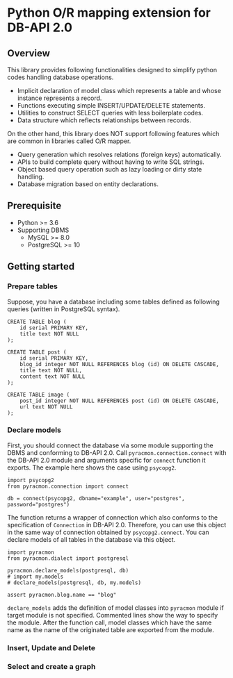 # Python O/R mapping extension for DB-API 2.0

## Overview

This library provides following functionalities designed to simplify python codes handling database operations.

- Implicit declaration of model class which represents a table and whose instance represents a record.
- Functions executing simple INSERT/UPDATE/DELETE statements.
- Utilities to construct SELECT queries with less boilerplate codes.
- Data structure which reflects relationships between records.

On the other hand, this library does NOT support following features which are common in libraries called O/R mapper.

- Query generation which resolves relations (foreign keys) automatically.
- APIs to build complete query without having to write SQL strings.
- Object based query operation such as lazy loading or dirty state handling.
- Database migration based on entity declarations.

## Prerequisite

- Python >= 3.6
- Supporting DBMS
    - MySQL >= 8.0
    - PostgreSQL >= 10

## Getting started

### Prepare tables

Suppose, you have a database including some tables defined as following queries (written in PostgreSQL syntax).

```
CREATE TABLE blog (
    id serial PRIMARY KEY,
    title text NOT NULL
);

CREATE TABLE post (
    id serial PRIMARY KEY,
    blog_id integer NOT NULL REFERENCES blog (id) ON DELETE CASCADE,
    title text NOT NULL,
    content text NOT NULL
);

CREATE TABLE image (
    post_id integer NOT NULL REFERENCES post (id) ON DELETE CASCADE,
    url text NOT NULL
);
```

### Declare models

First, you should connect the database via some module supporting the DBMS and conforming to DB-API 2.0. Call `pyracmon.connection.connect` with the DB-API 2.0 module and arguments specific for `connect` function it exports. The example here shows the case using `psycopg2`.

```
import psycopg2
from pyracmon.connection import connect

db = connect(psycopg2, dbname="example", user="postgres", password="postgres")
```

The function returns a wrapper of connection which also conforms to the specification of `Connection` in DB-API 2.0. Therefore, you can use this object in the same way of connection obtained by `psycopg2.connect`. You can declare models of all tables in the database via this object.

```
import pyracmon
from pyracmon.dialect import postgresql

pyracmon.declare_models(postgresql, db)
# import my.models
# declare_models(postgresql, db, my.models)

assert pyracmon.blog.name == "blog"
```

`declare_models` adds the definition of model classes into `pyracmon` module if target module is not specified. Commented lines show the way to specify the module. After the function call, model classes which have the same name as the name of the originated table are exported from the module.

### Insert, Update and Delete

### Select and create a graph
